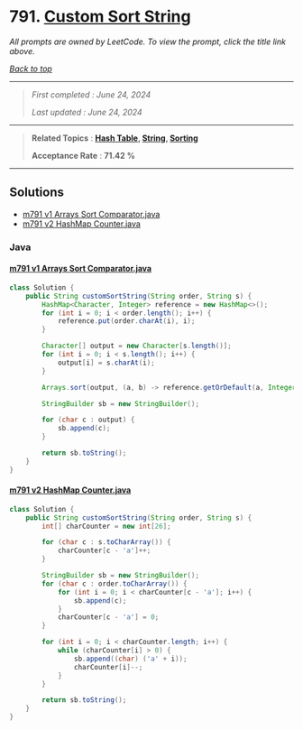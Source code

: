 # 791. [Custom Sort String](<https://leetcode.com/problems/custom-sort-string>)

*All prompts are owned by LeetCode. To view the prompt, click the title link above.*

*[Back to top](<../README.md>)*

------

> *First completed : June 24, 2024*
>
> *Last updated : June 24, 2024*

------

> **Related Topics** : **[Hash Table](<by_topic/Hash Table.md>), [String](<by_topic/String.md>), [Sorting](<by_topic/Sorting.md>)**
>
> **Acceptance Rate** : **71.42 %**

------

## Solutions

- [m791 v1 Arrays Sort Comparator.java](<../my-submissions/m791 v1 Arrays Sort Comparator.java>)
- [m791 v2 HashMap Counter.java](<../my-submissions/m791 v2 HashMap Counter.java>)
### Java
#### [m791 v1 Arrays Sort Comparator.java](<../my-submissions/m791 v1 Arrays Sort Comparator.java>)
```Java
class Solution {
    public String customSortString(String order, String s) {
        HashMap<Character, Integer> reference = new HashMap<>();
        for (int i = 0; i < order.length(); i++) {
            reference.put(order.charAt(i), i);
        }

        Character[] output = new Character[s.length()];
        for (int i = 0; i < s.length(); i++) {
            output[i] = s.charAt(i);
        }

        Arrays.sort(output, (a, b) -> reference.getOrDefault(a, Integer.MAX_VALUE) - reference.getOrDefault(b, Integer.MAX_VALUE));

        StringBuilder sb = new StringBuilder();

        for (char c : output) {
            sb.append(c);
        }

        return sb.toString();
    }
}
```

#### [m791 v2 HashMap Counter.java](<../my-submissions/m791 v2 HashMap Counter.java>)
```Java
class Solution {
    public String customSortString(String order, String s) {
        int[] charCounter = new int[26];

        for (char c : s.toCharArray()) {
            charCounter[c - 'a']++;
        }

        StringBuilder sb = new StringBuilder();
        for (char c : order.toCharArray()) {
            for (int i = 0; i < charCounter[c - 'a']; i++) {
                sb.append(c);
            }
            charCounter[c - 'a'] = 0;
        }

        for (int i = 0; i < charCounter.length; i++) {
            while (charCounter[i] > 0) {
                sb.append((char) ('a' + i));
                charCounter[i]--;
            }
        }

        return sb.toString();
    }
}
```

